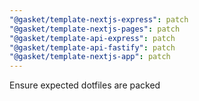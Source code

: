 ```yaml
---
"@gasket/template-nextjs-express": patch
"@gasket/template-nextjs-pages": patch
"@gasket/template-api-express": patch
"@gasket/template-api-fastify": patch
"@gasket/template-nextjs-app": patch
---
```


Ensure expected dotfiles are packed
